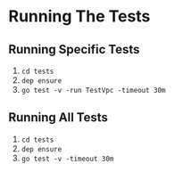 # Running The Tests

## Running Specific Tests
1. `cd tests`
1. `dep ensure`
1. `go test -v -run TestVpc -timeout 30m`

## Running All Tests
1. `cd tests`
1. `dep ensure`
1. `go test -v -timeout 30m`
